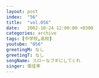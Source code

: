 ```yaml
---
layout: post
index:  "56"
title:  "vol.056"
date:   2002-10-24 12:00:00 +0300
categories: archive
tags: [中学校,高校]
youtube: "056"
greetingM: なし
greetingT: なし
songName: スローなブギにしてくれ
singer: 南佳孝
---
```

